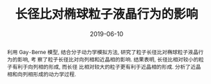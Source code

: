 ---
title: 长径比对椭球粒子液晶行为的影响
authors:
- 徐明杰
- 孙玉伟
- 朱有亮
- 付翠柳
- 黄以能
- 李占伟
- 孙昭艳
date: '2019-06-10'
doi: 10.7503/cjcu20190059
publish_types: ['期刊文章']
publication: 高等学校化学学报
abstract: 利用 Gay⁃Berne 模型, 结合分子动力学模拟方法, 研究了粒子长径比对椭球粒子液晶行为的影响, 考   察了粒子长径比对向列相和近晶相的影响. 结果表明, 长径比相对较小的粒子有利于向列相的形成, 而长径  比相对较大的粒子更有利于近晶相的形成.  分析了近晶相和向列相形成的动力学过程.
url_pdf: http://www.cjcu.jlu.edu.cn/CN/10.7503/cjcu20190059
---
